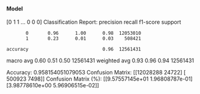 #### Model
[0 1 1 ... 0 0 0]
Classification Report:
              precision    recall  f1-score   support

           0       0.96      1.00      0.98  12053010
           1       0.23      0.01      0.03    508421

    accuracy                           0.96  12561431
   macro avg       0.60      0.51      0.50  12561431
weighted avg       0.93      0.96      0.94  12561431

Accuracy: 0.958154051079053
Confusion Matrix:
[[12028288    24722]
 [  500923     7498]]
Confusion Matrix (%):
[[9.57557145e+01 1.96808787e-01]
 [3.98778610e+00 5.96906515e-02]]
